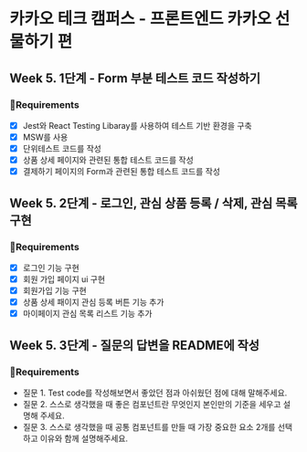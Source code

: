 # 카카오 테크 캠퍼스 - 프론트엔드 카카오 선물하기 편

## Week 5. 1단계 - Form 부분 테스트 코드 작성하기

### 📝Requirements

- [x] Jest와 React Testing Libaray를 사용하여 테스트 기반 환경을 구축
- [x] MSW를 사용
- [x] 단위테스트 코드를 작성
- [x] 상품 상세 페이지와 관련된 통합 테스트 코드를 작성
- [x] 결제하기 페이지의 Form과 관련된 통합 테스트 코드를 작성

## Week 5. 2단계 - 로그인, 관심 상품 등록 / 삭제, 관심 목록 구현

### 📝Requirements

- [x] 로그인 기능 구현
- [x] 회원 가입 페이지 ui 구현
- [x] 회원가입 기능 구현
- [x] 상품 상세 패이지 관심 등록 버튼 기능 추가
- [x] 마이페이지 관심 목록 리스트 기능 추가

## Week 5. 3단계 - 질문의 답변을 README에 작성

### 📝Requirements

- 질문 1. Test code를 작성해보면서 좋았던 점과 아쉬웠던 점에 대해 말해주세요.
- 질문 2. 스스로 생각했을 때 좋은 컴포넌트란 무엇인지 본인만의 기준을 세우고 설명해 주세요.
- 질문 3. 스스로 생각했을 때 공통 컴포넌트를 만들 때 가장 중요한 요소 2개를 선택하고 이유와 함께 설명해주세요.
